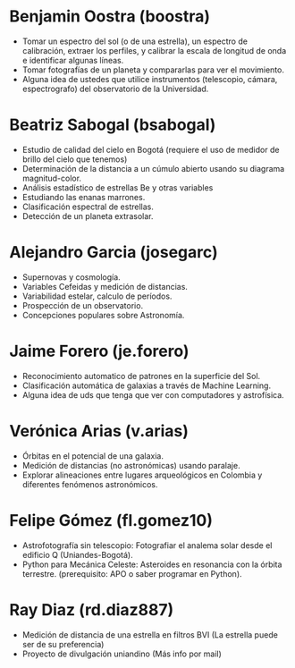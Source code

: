 Benjamin Oostra (boostra)
=========================
- Tomar un espectro del sol (o de una estrella), un espectro de
  calibración, extraer los perfiles, y calibrar la escala de longitud 
  de onda e identificar algunas líneas.
- Tomar fotografías de un planeta y compararlas para ver el movimiento.
- Alguna idea de ustedes que utilice instrumentos (telescopio, cámara,
  espectrografo) del observatorio de la Universidad.

Beatriz Sabogal (bsabogal)
==========================
- Estudio de calidad del cielo en Bogotá (requiere el uso de medidor
  de brillo del cielo que tenemos) 
- Determinación de la distancia a un cúmulo abierto usando su diagrama
  magnitud-color.  
- Análisis estadístico de estrellas Be y otras variables  
- Estudiando las enanas marrones.
- Clasificación espectral de estrellas.
- Detección de un planeta extrasolar.

Alejandro Garcia (josegarc)
===========================
- Supernovas y cosmología.
- Variables Cefeidas y medición de distancias.
- Variabilidad estelar, calculo de períodos.
- Prospección de un observatorio.
- Concepciones populares sobre Astronomía.

Jaime Forero (je.forero)
========================
- Reconocimiento automatico de patrones en la superficie del Sol.
- Clasificación automática de galaxias a través de Machine Learning.
- Alguna idea de uds que tenga que ver con computadores y
  astrofísica. 


Verónica Arias (v.arias)
========================
- Órbitas en el potencial de una galaxia.
- Medición de distancias (no astronómicas) usando paralaje.
- Explorar alineaciones entre lugares arqueológicos en Colombia y
  diferentes fenómenos astronómicos. 

Felipe Gómez (fl.gomez10)
================================
- Astrofotografía sin telescopio: Fotografiar el analema solar desde el edificio Q (Uniandes-Bogotá).
- Python para Mecánica Celeste: Asteroides en resonancia con la órbita terrestre. (prerequisito: APO o saber programar en Python).

Ray Diaz (rd.diaz887)
================================
- Medición de distancia de una estrella en filtros BVI (La estrella puede ser de su preferencia)
- Proyecto de divulgación uniandino (Más info por mail)

